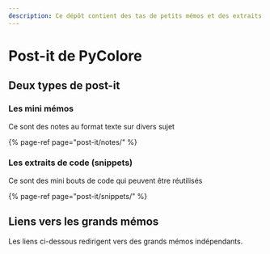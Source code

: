 ```yaml
---
description: Ce dépôt contient des tas de petits mémos et des extraits de code.
---
```


# Post-it de PyColore

## Deux types de post-it

### Les mini mémos

Ce sont des notes au format texte sur divers sujet

{% page-ref page="post-it/notes/" %}

### Les extraits de code \(snippets\)

Ce sont des mini bouts de code qui peuvent être réutilisés

{% page-ref page="post-it/snippets/" %}

## Liens vers les grands mémos

Les liens ci-dessous redirigent vers des grands mémos indépendants.

